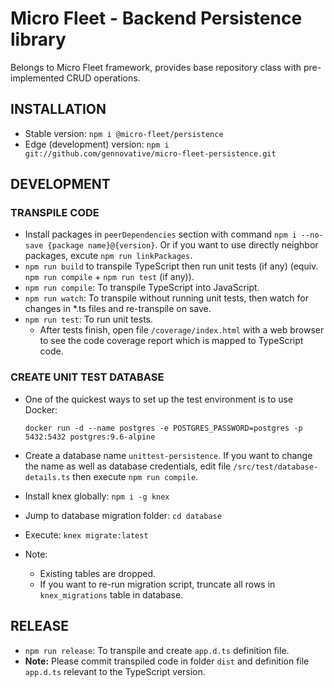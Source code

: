 # Micro Fleet - Backend Persistence library

Belongs to Micro Fleet framework, provides base repository class with pre-implemented CRUD operations.

## INSTALLATION

- Stable version: `npm i @micro-fleet/persistence`
- Edge (development) version: `npm i git://github.com/gennovative/micro-fleet-persistence.git`

## DEVELOPMENT

  ### TRANSPILE CODE
  - Install packages in `peerDependencies` section with command `npm i --no-save {package name}@{version}`. Or if you want to use directly neighbor packages, excute `npm run linkPackages`.
  - `npm run build` to transpile TypeScript then run unit tests (if any) (equiv. `npm run compile` + `npm run test` (if any)).
  - `npm run compile`: To transpile TypeScript into JavaScript.
  - `npm run watch`: To transpile without running unit tests, then watch for changes in *.ts files and re-transpile on save.
  - `npm run test`: To run unit tests.
    * After tests finish, open file `/coverage/index.html` with a web browser to see the code coverage report which is mapped to TypeScript code.

  ### CREATE UNIT TEST DATABASE
  - One of the quickest ways to set up the test environment is to use Docker:

    `docker run -d --name postgres -e POSTGRES_PASSWORD=postgres -p 5432:5432 postgres:9.6-alpine`

  - Create a database name `unittest-persistence`. If you want to change the name as well as database credentials, edit file `/src/test/database-details.ts` then execute `npm run compile`.
  - Install knex globally: `npm i -g knex`
  - Jump to database migration folder: `cd database`
  - Execute: `knex migrate:latest`
  - Note:
    * Existing tables are dropped.
    * If you want to re-run migration script, truncate all rows in `knex_migrations` table in database.

## RELEASE

- `npm run release`: To transpile and create `app.d.ts` definition file.
- **Note:** Please commit transpiled code in folder `dist` and definition file `app.d.ts` relevant to the TypeScript version.